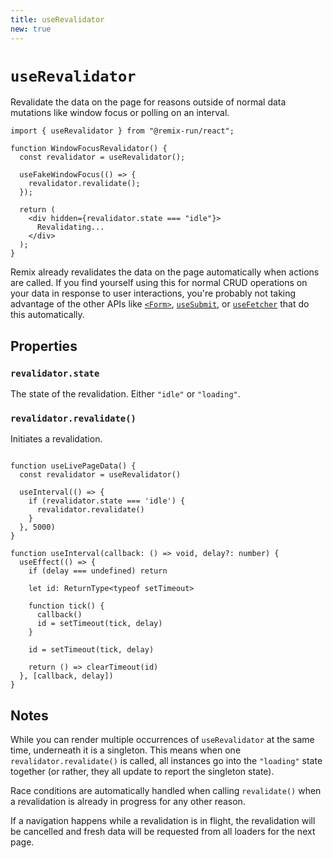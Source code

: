 ```yaml
---
title: useRevalidator
new: true
---
```


# `useRevalidator`

Revalidate the data on the page for reasons outside of normal data mutations like window focus or polling on an interval.

```tsx
import { useRevalidator } from "@remix-run/react";

function WindowFocusRevalidator() {
  const revalidator = useRevalidator();

  useFakeWindowFocus(() => {
    revalidator.revalidate();
  });

  return (
    <div hidden={revalidator.state === "idle"}>
      Revalidating...
    </div>
  );
}
```

Remix already revalidates the data on the page automatically when actions are called. If you find yourself using this for normal CRUD operations on your data in response to user interactions, you're probably not taking advantage of the other APIs like [`<Form>`][form-component], [`useSubmit`][use-submit], or [`useFetcher`][use-fetcher] that do this automatically.

## Properties

### `revalidator.state`

The state of the revalidation. Either `"idle"` or `"loading"`.

### `revalidator.revalidate()`

Initiates a revalidation.

```tsx

function useLivePageData() {
  const revalidator = useRevalidator()

  useInterval(() => {
    if (revalidator.state === 'idle') {
      revalidator.revalidate()
    }
  }, 5000)
}

function useInterval(callback: () => void, delay?: number) {
  useEffect(() => {
    if (delay === undefined) return

    let id: ReturnType<typeof setTimeout>

    function tick() {
      callback()
      id = setTimeout(tick, delay)
    }

    id = setTimeout(tick, delay)

    return () => clearTimeout(id)
  }, [callback, delay])
}

```

## Notes

While you can render multiple occurrences of `useRevalidator` at the same time, underneath it is a singleton. This means when one `revalidator.revalidate()` is called, all instances go into the `"loading"` state together (or rather, they all update to report the singleton state).

Race conditions are automatically handled when calling `revalidate()` when a revalidation is already in progress for any other reason.

If a navigation happens while a revalidation is in flight, the revalidation will be cancelled and fresh data will be requested from all loaders for the next page.

[form-component]: ../components/form
[use-fetcher]: ./use-fetcher
[use-submit]: ./use-submit

